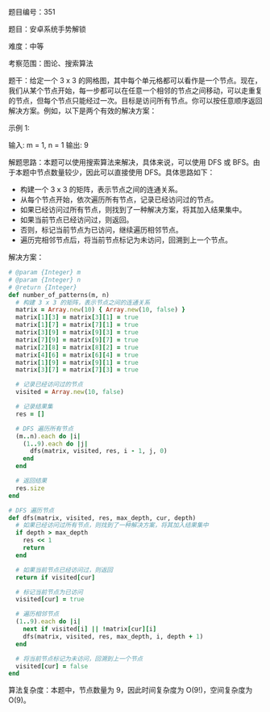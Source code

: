 题目编号：351

题目：安卓系统手势解锁

难度：中等

考察范围：图论、搜索算法

题干：给定一个 3 x 3 的网格图，其中每个单元格都可以看作是一个节点。现在，我们从某个节点开始，每一步都可以在任意一个相邻的节点之间移动，可以走重复的节点，但每个节点只能经过一次。目标是访问所有节点。你可以按任意顺序返回解决方案。例如，以下是两个有效的解决方案：

示例 1:

输入: m = 1, n = 1
输出: 9

解题思路：本题可以使用搜索算法来解决，具体来说，可以使用 DFS 或 BFS。由于本题中节点数量较少，因此可以直接使用 DFS。具体思路如下：

- 构建一个 3 x 3 的矩阵，表示节点之间的连通关系。
- 从每个节点开始，依次遍历所有节点，记录已经访问过的节点。
- 如果已经访问过所有节点，则找到了一种解决方案，将其加入结果集中。
- 如果当前节点已经访问过，则返回。
- 否则，标记当前节点为已访问，继续遍历相邻节点。
- 遍历完相邻节点后，将当前节点标记为未访问，回溯到上一个节点。

解决方案：

```ruby
# @param {Integer} m
# @param {Integer} n
# @return {Integer}
def number_of_patterns(m, n)
  # 构建 3 x 3 的矩阵，表示节点之间的连通关系
  matrix = Array.new(10) { Array.new(10, false) }
  matrix[1][3] = matrix[3][1] = true
  matrix[1][7] = matrix[7][1] = true
  matrix[3][9] = matrix[9][3] = true
  matrix[7][9] = matrix[9][7] = true
  matrix[2][8] = matrix[8][2] = true
  matrix[4][6] = matrix[6][4] = true
  matrix[1][9] = matrix[9][1] = true
  matrix[3][7] = matrix[7][3] = true

  # 记录已经访问过的节点
  visited = Array.new(10, false)

  # 记录结果集
  res = []

  # DFS 遍历所有节点
  (m..n).each do |i|
    (1..9).each do |j|
      dfs(matrix, visited, res, i - 1, j, 0)
    end
  end

  # 返回结果
  res.size
end

# DFS 遍历节点
def dfs(matrix, visited, res, max_depth, cur, depth)
  # 如果已经访问过所有节点，则找到了一种解决方案，将其加入结果集中
  if depth > max_depth
    res << 1
    return
  end

  # 如果当前节点已经访问过，则返回
  return if visited[cur]

  # 标记当前节点为已访问
  visited[cur] = true

  # 遍历相邻节点
  (1..9).each do |i|
    next if visited[i] || !matrix[cur][i]
    dfs(matrix, visited, res, max_depth, i, depth + 1)
  end

  # 将当前节点标记为未访问，回溯到上一个节点
  visited[cur] = false
end
```

算法复杂度：本题中，节点数量为 9，因此时间复杂度为 O(9!)，空间复杂度为 O(9)。